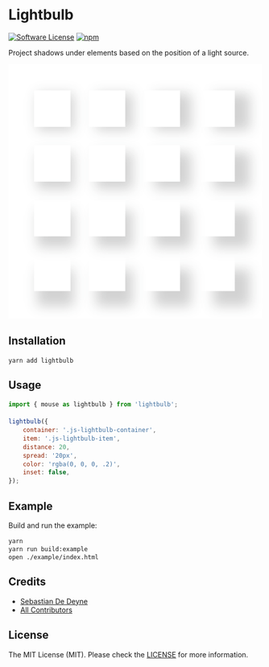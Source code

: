 # Lightbulb

[![Software License](https://img.shields.io/badge/license-MIT-brightgreen.svg?style=flat-square)](LICENSE.md)
[![npm](https://img.shields.io/npm/v/lightbulb.svg?style=flat-square)](https://www.npmjs.com/package/lightbulb)

Project shadows under elements based on the position of a light source.

<p align="center">
  <img src="https://github.com/sebastiandedeyne/lightbulb/blob/master/preview.png?raw=true">
</p>

## Installation

```
yarn add lightbulb
```

## Usage

```js
import { mouse as lightbulb } from 'lightbulb';

lightbulb({
    container: '.js-lightbulb-container',
    item: '.js-lightbulb-item',
    distance: 20,
    spread: '20px',
    color: 'rgba(0, 0, 0, .2)',
    inset: false,
});
```

## Example

Build and run the example:

```
yarn
yarn run build:example
open ./example/index.html
```

## Credits

- [Sebastian De Deyne](https://github.com/sebastiandedeyne)
- [All Contributors](../../contributors)

## License

The MIT License (MIT). Please check the [LICENSE](https://github.com/sebastiandedeyne/yaml_front_matter/blob/master/LICENSE.md) for more information.
